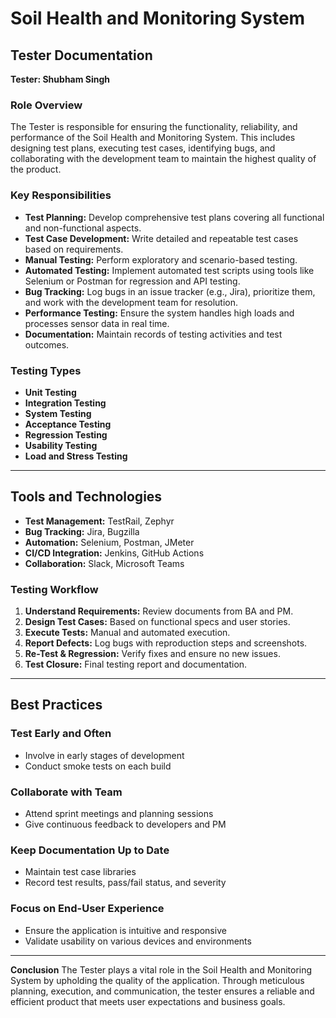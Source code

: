 # Soil Health and Monitoring System

## Tester Documentation

**Tester: Shubham Singh**

### Role Overview
The Tester is responsible for ensuring the functionality, reliability, and performance of the Soil Health and Monitoring System. This includes designing test plans, executing test cases, identifying bugs, and collaborating with the development team to maintain the highest quality of the product.

### Key Responsibilities
- **Test Planning:** Develop comprehensive test plans covering all functional and non-functional aspects.
- **Test Case Development:** Write detailed and repeatable test cases based on requirements.
- **Manual Testing:** Perform exploratory and scenario-based testing.
- **Automated Testing:** Implement automated test scripts using tools like Selenium or Postman for regression and API testing.
- **Bug Tracking:** Log bugs in an issue tracker (e.g., Jira), prioritize them, and work with the development team for resolution.
- **Performance Testing:** Ensure the system handles high loads and processes sensor data in real time.
- **Documentation:** Maintain records of testing activities and test outcomes.

### Testing Types
- **Unit Testing**
- **Integration Testing**
- **System Testing**
- **Acceptance Testing**
- **Regression Testing**
- **Usability Testing**
- **Load and Stress Testing**

---

## Tools and Technologies
- **Test Management:** TestRail, Zephyr
- **Bug Tracking:** Jira, Bugzilla
- **Automation:** Selenium, Postman, JMeter
- **CI/CD Integration:** Jenkins, GitHub Actions
- **Collaboration:** Slack, Microsoft Teams

### Testing Workflow
1. **Understand Requirements:** Review documents from BA and PM.
2. **Design Test Cases:** Based on functional specs and user stories.
3. **Execute Tests:** Manual and automated execution.
4. **Report Defects:** Log bugs with reproduction steps and screenshots.
5. **Re-Test & Regression:** Verify fixes and ensure no new issues.
6. **Test Closure:** Final testing report and documentation.

---

## Best Practices

### Test Early and Often
- Involve in early stages of development
- Conduct smoke tests on each build

### Collaborate with Team
- Attend sprint meetings and planning sessions
- Give continuous feedback to developers and PM

### Keep Documentation Up to Date
- Maintain test case libraries
- Record test results, pass/fail status, and severity

### Focus on End-User Experience
- Ensure the application is intuitive and responsive
- Validate usability on various devices and environments

---

**Conclusion**
The Tester plays a vital role in the Soil Health and Monitoring System by upholding the quality of the application. Through meticulous planning, execution, and communication, the tester ensures a reliable and efficient product that meets user expectations and business goals.
